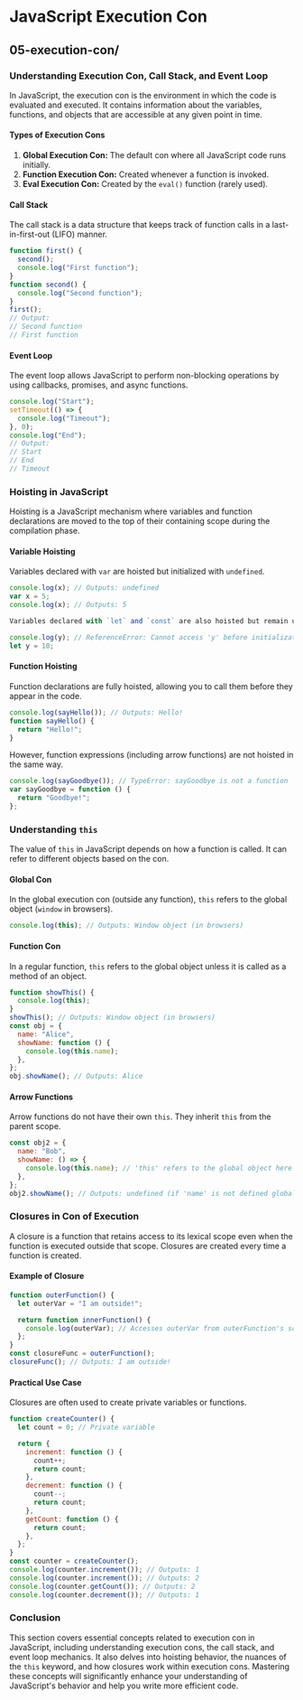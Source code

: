 # JavaScript Execution Con

## 05-execution-con/

### Understanding Execution Con, Call Stack, and Event Loop

In JavaScript, the execution con is the environment in which the code is evaluated and executed. It contains information about the variables, functions, and objects that are accessible at any given point in time.

#### Types of Execution Cons

1. **Global Execution Con:** The default con where all JavaScript code runs initially.
2. **Function Execution Con:** Created whenever a function is invoked.
3. **Eval Execution Con:** Created by the `eval()` function (rarely used).

#### Call Stack

The call stack is a data structure that keeps track of function calls in a last-in-first-out (LIFO) manner.

```js
function first() {
  second();
  console.log("First function");
}
function second() {
  console.log("Second function");
}
first();
// Output:
// Second function
// First function
```

#### Event Loop

The event loop allows JavaScript to perform non-blocking operations by using callbacks, promises, and async functions.

```js
console.log("Start");
setTimeout(() => {
  console.log("Timeout");
}, 0);
console.log("End");
// Output:
// Start
// End
// Timeout
```

### Hoisting in JavaScript

Hoisting is a JavaScript mechanism where variables and function declarations are moved to the top of their containing scope during the compilation phase.

#### Variable Hoisting

Variables declared with `var` are hoisted but initialized with `undefined`.

```js
console.log(x); // Outputs: undefined
var x = 5;
console.log(x); // Outputs: 5

Variables declared with `let` and `const` are also hoisted but remain uninitialized until their declaration is encountered.

console.log(y); // ReferenceError: Cannot access 'y' before initialization
let y = 10;
```

#### Function Hoisting

Function declarations are fully hoisted, allowing you to call them before they appear in the code.

```js
console.log(sayHello()); // Outputs: Hello!
function sayHello() {
  return "Hello!";
}
```

However, function expressions (including arrow functions) are not hoisted in the same way.

```js
console.log(sayGoodbye()); // TypeError: sayGoodbye is not a function
var sayGoodbye = function () {
  return "Goodbye!";
};
```

### Understanding `this`

The value of `this` in JavaScript depends on how a function is called. It can refer to different objects based on the con.

#### Global Con

In the global execution con (outside any function), `this` refers to the global object (`window` in browsers).

```js
console.log(this); // Outputs: Window object (in browsers)
```

#### Function Con

In a regular function, `this` refers to the global object unless it is called as a method of an object.

```js
function showThis() {
  console.log(this);
}
showThis(); // Outputs: Window object (in browsers)
const obj = {
  name: "Alice",
  showName: function () {
    console.log(this.name);
  },
};
obj.showName(); // Outputs: Alice
```

#### Arrow Functions

Arrow functions do not have their own `this`. They inherit `this` from the parent scope.

```js
const obj2 = {
  name: "Bob",
  showName: () => {
    console.log(this.name); // 'this' refers to the global object here
  },
};
obj2.showName(); // Outputs: undefined (if 'name' is not defined globally)
```

### Closures in Con of Execution

A closure is a function that retains access to its lexical scope even when the function is executed outside that scope. Closures are created every time a function is created.

#### Example of Closure

```js
function outerFunction() {
  let outerVar = "I am outside!";

  return function innerFunction() {
    console.log(outerVar); // Accesses outerVar from outerFunction's scope
  };
}
const closureFunc = outerFunction();
closureFunc(); // Outputs: I am outside!
```

#### Practical Use Case

Closures are often used to create private variables or functions.

```js
function createCounter() {
  let count = 0; // Private variable

  return {
    increment: function () {
      count++;
      return count;
    },
    decrement: function () {
      count--;
      return count;
    },
    getCount: function () {
      return count;
    },
  };
}
const counter = createCounter();
console.log(counter.increment()); // Outputs: 1
console.log(counter.increment()); // Outputs: 2
console.log(counter.getCount()); // Outputs: 2
console.log(counter.decrement()); // Outputs: 1
```

### Conclusion

This section covers essential concepts related to execution con in JavaScript, including understanding execution cons, the call stack, and event loop mechanics. It also delves into hoisting behavior, the nuances of the `this` keyword, and how closures work within execution cons. Mastering these concepts will significantly enhance your understanding of JavaScript's behavior and help you write more efficient code.
